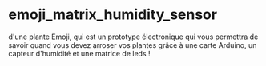 # emoji_matrix_humidity_sensor
d'une plante Emoji, qui est un prototype électronique qui vous permettra de savoir quand vous devez arroser vos plantes grâce à une carte Arduino, un capteur d'humidité et une matrice de leds !
